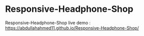 # Responsive-Headphone-Shop
Responsive-Headphone-Shop
live demo : https://abdullahahmed11.github.io/Responsive-Headphone-Shop/

